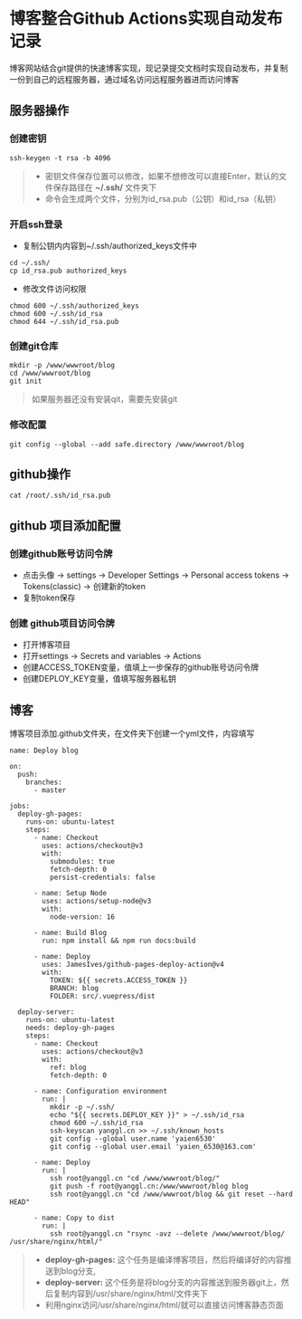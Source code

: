 # 博客整合Github Actions实现自动发布记录

博客网站结合git提供的快速博客实现，现记录提交文档时实现自动发布，并复制一份到自己的远程服务器，通过域名访问远程服务器进而访问博客

## 服务器操作

### 创建密钥

```shell
ssh-keygen -t rsa -b 4096
```

> - 密钥文件保存位置可以修改，如果不想修改可以直接Enter，默认的文件保存路径在 **~/.ssh/** 文件夹下
> - 命令会生成两个文件，分别为id_rsa.pub（公钥）和id_rsa（私钥）

### 开启ssh登录

- 复制公钥内内容到~/.ssh/authorized_keys文件中

```shell
cd ~/.ssh/
cp id_rsa.pub authorized_keys
```

- 修改文件访问权限

```shell
chmod 600 ~/.ssh/authorized_keys
chmod 600 ~/.ssh/id_rsa
chmod 644 ~/.ssh/id_rsa.pub
```

### 创建git仓库

```shell
mkdir -p /www/wwwroot/blog
cd /www/wwwroot/blog
git init
```

> 如果服务器还没有安装qit，需要先安装git

### 修改配置

```shell
git config --global --add safe.directory /www/wwwroot/blog
```

## github操作

```shell
cat /root/.ssh/id_rsa.pub
```

## github 项目添加配置

### 创建github账号访问令牌

- 点击头像 -> settings -> Developer Settings -> Personal access tokens -> Tokens(classic) -> 创建新的token
- 复制token保存

### 创建 github项目访问令牌

- 打开博客项目
- 打开settings -> Secrets and variables -> Actions
- 创建ACCESS_TOKEN变量，值填上一步保存的github账号访问令牌
- 创建DEPLOY_KEY变量，值填写服务器私钥

## 博客

博客项目添加.github文件夹，在文件夹下创建一个yml文件，内容填写

```shell
name: Deploy blog

on:
  push:
    branches:
      - master

jobs:
  deploy-gh-pages:
    runs-on: ubuntu-latest
    steps:
      - name: Checkout
        uses: actions/checkout@v3
        with:
          submodules: true
          fetch-depth: 0
          persist-credentials: false

      - name: Setup Node
        uses: actions/setup-node@v3
        with:
          node-version: 16

      - name: Build Blog
        run: npm install && npm run docs:build

      - name: Deploy
        uses: JamesIves/github-pages-deploy-action@v4
        with:
          TOKEN: ${{ secrets.ACCESS_TOKEN }}
          BRANCH: blog
          FOLDER: src/.vuepress/dist

  deploy-server:
    runs-on: ubuntu-latest
    needs: deploy-gh-pages
    steps:
      - name: Checkout
        uses: actions/checkout@v3
        with:
          ref: blog
          fetch-depth: 0

      - name: Configuration environment
        run: |
          mkdir -p ~/.ssh/
          echo "${{ secrets.DEPLOY_KEY }}" > ~/.ssh/id_rsa
          chmod 600 ~/.ssh/id_rsa
          ssh-keyscan yanggl.cn >> ~/.ssh/known_hosts
          git config --global user.name 'yaien6530'
          git config --global user.email 'yaien_6530@163.com'

      - name: Deploy
        run: |
          ssh root@yanggl.cn "cd /www/wwwroot/blog/"
          git push -f root@yanggl.cn:/www/wwwroot/blog blog          
          ssh root@yanggl.cn "cd /www/wwwroot/blog && git reset --hard HEAD"

      - name: Copy to dist
        run: |
          ssh root@yanggl.cn "rsync -avz --delete /www/wwwroot/blog/ /usr/share/nginx/html/"
```

> - **deploy-gh-pages:** 这个任务是编译博客项目，然后将编译好的内容推送到blog分支,
> - **deploy-server:** 这个任务是将blog分支的内容推送到服务器git上，然后复制内容到/usr/share/nginx/html/文件夹下
> - 利用nginx访问/usr/share/nginx/html/就可以直接访问博客静态页面
